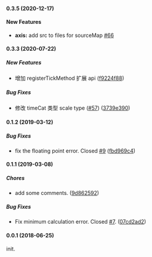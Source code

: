 #### 0.3.5 (2020-12-17)

#### New Features

- **axis:** add src to files for sourceMap [#66](https://github.com/antvis/scale/pull/66)

#### 0.3.3 (2020-07-22)

##### New Features

- 增加 registerTickMethod 扩展 api ([f9224f88](https://github.com/antvis/scale/commit/f9224f887fd7b6ae99bd05995424b0f7f48582f9))

##### Bug Fixes

- 修改 timeCat 类型 scale type ([#57](https://github.com/antvis/scale/pull/57)) ([3739e390](https://github.com/antvis/scale/commit/3739e390dccbdc9112ce34e705b5407cb9a4e07d))

#### 0.1.2 (2019-03-12)

##### Bug Fixes

- fix the floating point error. Closed [#9](https://github.com/antvis/scale/pull/9) ([fbd969c4](https://github.com/antvis/scale/commit/fbd969c467fb89fc2d4d059438dc2e468691883c))

#### 0.1.1 (2019-03-08)

##### Chores

- add some comments. ([9d862592](https://github.com/antvis/scale/commit/9d8625926358517bd05219a829d7ca7d1ea29e98))

##### Bug Fixes

- Fix minimum calculation error. Closed [#7](https://github.com/antvis/scale/pull/7). ([07cd2ad2](https://github.com/antvis/scale/commit/07cd2ad294451164e0bfe074680acde5600387f3))

#### 0.0.1 (2018-06-25)

init.
